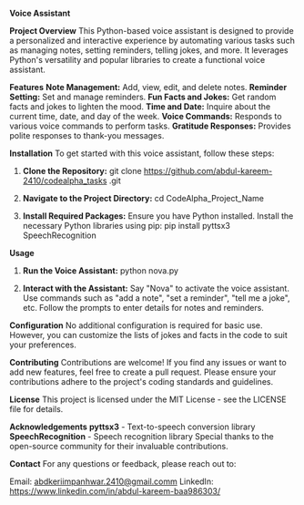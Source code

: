 **Voice Assistant**

**Project Overview**
This Python-based voice assistant is designed to provide a personalized and interactive experience by automating various tasks such as managing notes, setting reminders, telling jokes, and more. It leverages Python's versatility and popular libraries to create a functional voice assistant.

**Features**
**Note Management:** Add, view, edit, and delete notes.
**Reminder Setting:** Set and manage reminders.
**Fun Facts and Jokes:** Get random facts and jokes to lighten the mood.
**Time and Date:** Inquire about the current time, date, and day of the week.
**Voice Commands:** Responds to various voice commands to perform tasks.
**Gratitude Responses:** Provides polite responses to thank-you messages.

**Installation**
To get started with this voice assistant, follow these steps:

1. **Clone the Repository:**
git clone https://github.com/abdul-kareem-2410/codealpha_tasks
.git

3. **Navigate to the Project Directory:**
cd CodeAlpha_Project_Name

4. **Install Required Packages:**
Ensure you have Python installed. Install the necessary Python libraries using pip:
pip install pyttsx3 SpeechRecognition

**Usage**
1. **Run the Voice Assistant:**
python nova.py

2. **Interact with the Assistant:**
Say "Nova" to activate the voice assistant.
Use commands such as "add a note", "set a reminder", "tell me a joke", etc.
Follow the prompts to enter details for notes and reminders.

**Configuration**
No additional configuration is required for basic use. However, you can customize the lists of jokes and facts in the code to suit your preferences.

**Contributing**
Contributions are welcome! If you find any issues or want to add new features, feel free to create a pull request. Please ensure your contributions adhere to the project's coding standards and guidelines.

**License**
This project is licensed under the MIT License - see the LICENSE file for details.

**Acknowledgements**
**pyttsx3** - Text-to-speech conversion library
**SpeechRecognition** - Speech recognition library
Special thanks to the open-source community for their invaluable contributions.

**Contact**
For any questions or feedback, please reach out to:

Email: abdkeriimpanhwar.2410@gmail.comm
LinkedIn: https://www.linkedin.com/in/abdul-kareem-baa986303/
